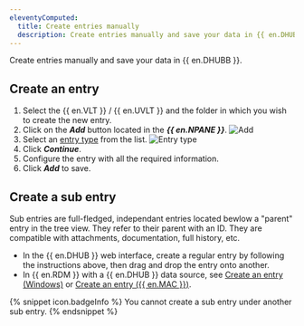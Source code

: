 ```yaml
---
eleventyComputed:
  title: Create entries manually
  description: Create entries manually and save your data in {{ en.DHUBB }}.
---
```

Create entries manually and save your data in {{ en.DHUBB }}.

## Create an entry

1. Select the {{ en.VLT }} / {{ en.UVLT }} and the folder in which you wish to create the new entry.
1. Click on the ***Add*** button located in the ***{{ en.NPANE }}***.
   ![Add](https://webdevolutions.azureedge.net/docs/en/hub/Hub2285.png)
1. Select an [entry type](/hub/web-interface/entries/entry-type/) from the list.
   ![Entry type](https://webdevolutions.azureedge.net/docs/en/hub/Hub2286.png)
1. Click ***Continue***.
1. Configure the entry with all the required information.
1. Click ***Add*** to save.

## Create a sub entry

Sub entries are full-fledged, independant entries located bewlow a "parent" entry in the tree view. They refer to their parent with an ID. They are compatible with attachments, documentation, full history, etc.

* In the {{ en.DHUB }} web interface, create a regular entry by following the instructions above, then drag and drop the entry onto another.
* In {{ en.RDM }} with a {{ en.DHUB }} data source, see [Create an entry (Windows)](/rdm/windows/commands/edit/entries/creating-new-entry/) or [Create an entry ({{ en.MAC }})](/rdm/mac/commands/edit/entries/creating-new-entry/).

{% snippet icon.badgeInfo %}
You cannot create a sub entry under another sub entry.
{% endsnippet %}
